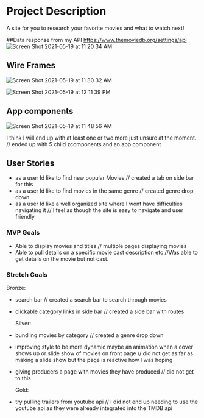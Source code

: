 # Project Description

A site for you to research your favorite movies and what to watch next!

##Data response from my API
https://www.themoviedb.org/settings/api
![Screen Shot 2021-05-19 at 11 20 34 AM](https://media.git.generalassemb.ly/user/35112/files/2b89fa00-b896-11eb-83fd-ad4c97ac9d02)

## Wire Frames

![Screen Shot 2021-05-19 at 11 30 32 AM](https://media.git.generalassemb.ly/user/35112/files/dea62380-b895-11eb-9a08-f1c203ba65f8)

![Screen Shot 2021-05-19 at 12 11 39 PM](https://media.git.generalassemb.ly/user/35112/files/78240400-b89b-11eb-857c-578df8f91872)

## App components

![Screen Shot 2021-05-19 at 11 48 56 AM](https://media.git.generalassemb.ly/user/35112/files/4198ba00-b898-11eb-811b-a33e919d0cd4)

I think I will end up with at least one or two more just unsure at the moment. // ended up with 5 child zcomponents and an app component

## User Stories

- as a user Id like to find new popular Movies // created a tab on side bar for this
- as a user Id like to find movies in the same genre // created genre drop down
- as a user Id like a well organized site where I wont have difficulties navigating it // I feel as though the site is easy to navigate and user friendly

### MVP Goals

- Able to display movies and titles // multiple pages displaying movies
- Able to pull details on a specific movie cast description etc //Was able to get details on the movie but not cast.

### Stretch Goals

Bronze:

- search bar // created a search bar to search through movies
- clickable category links in side bar // created a side bar with routes

  Silver:

- bundling movies by category // created a genre drop down
- improving style to be more dynamic maybe an animation when a cover shows up or slide show of movies on front page // did not get as far as making a slide show but the page is reactive how I was hoping
- giving producers a page with movies they have produced // did not get to this

  Gold:

- try pulling trailers from youtube api // I did not end up needing to use the youtube api as they were already integrated into the TMDB api
